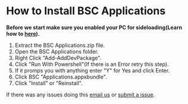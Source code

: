 # How to Install BSC Applications

**Before we start make sure you enabled your PC for sideloading(Learn how to [here](https://www.windowscentral.com/how-enable-windows-10-sideload-apps-outside-store)).**

1. Extract the BSC Applications.zip file.
2. Open the BSC Applications folder.
3. Right Click "Add-AddDevPackage".
4. Click "Run With Powershell"(If there is an Error retry this step).
5. If it promps you with anything enter "Y" for Yes and click Enter.
6. Click BSC "Applications.appxbundle".
7. Click "Install" or "Reinstall".

If there was any issues doing this [email us](mailto:jaredgholderrallo@gmail.com) or [submit a issue](https://github.com/BitSoftwareCo/BSC-Applications/issues/new).
